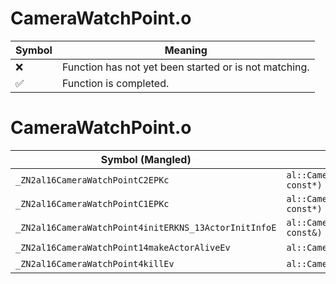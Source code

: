 # CameraWatchPoint.o
| Symbol | Meaning 
| ------------- | ------------- 
| :x: | Function has not yet been started or is not matching. 
| :white_check_mark: | Function is completed. 


# CameraWatchPoint.o
| Symbol (Mangled) | Symbol (Demangled) | Decompiled? |
| ------------- |  ------------- | ------------- |
| `_ZN2al16CameraWatchPointC2EPKc` | `al::CameraWatchPoint::CameraWatchPoint(char const*)` | :x: |
| `_ZN2al16CameraWatchPointC1EPKc` | `al::CameraWatchPoint::CameraWatchPoint(char const*)` | :x: |
| `_ZN2al16CameraWatchPoint4initERKNS_13ActorInitInfoE` | `al::CameraWatchPoint::init(al::ActorInitInfo const&)` | :x: |
| `_ZN2al16CameraWatchPoint14makeActorAliveEv` | `al::CameraWatchPoint::makeActorAlive(void)` | :x: |
| `_ZN2al16CameraWatchPoint4killEv` | `al::CameraWatchPoint::kill(void)` | :x: |
